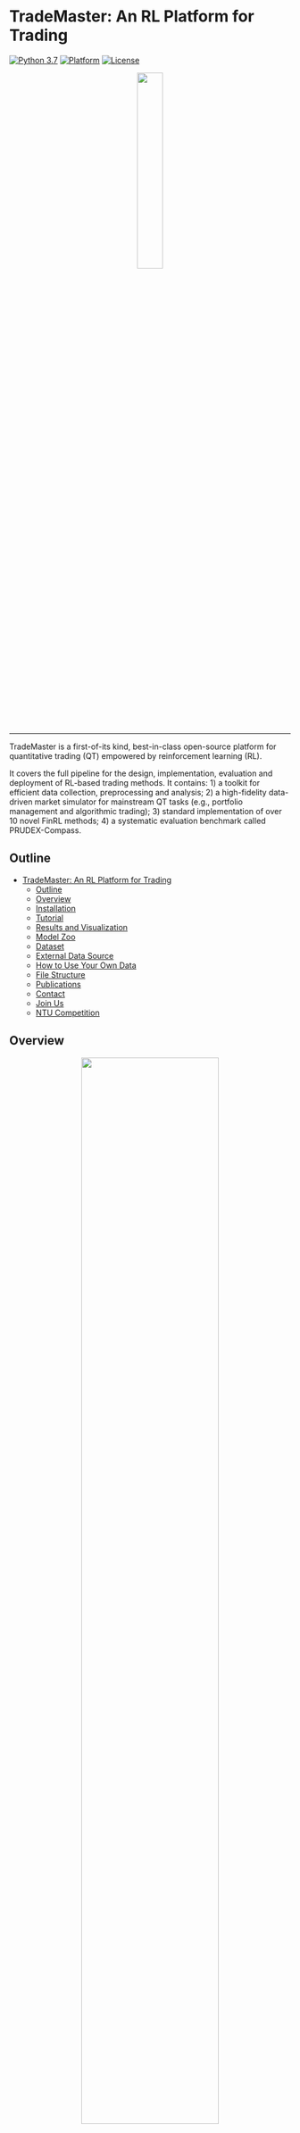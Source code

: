 # TradeMaster: An RL Platform for Trading
[![Python 3.7](https://img.shields.io/badge/python-3.7-blue.svg)](https://www.python.org/downloads/release/python-3713/)
[![Platform](https://img.shields.io/badge/platform-linux%20%7C%20windows%20%7C%20macos-lightgrey)](Platform)
[![License](https://img.shields.io/github/license/ai-gamer/PRUDEX-Compass)](License)

<div align="center">
<img align="center" src=figure/Logo.png width="30%"/>
</div>

***
TradeMaster is a first-of-its kind, best-in-class open-source platform for quantitative trading (QT) empowered by reinforcement learning (RL).

It covers the full pipeline for the design, implementation, evaluation and deployment of RL-based trading methods. It contains: 1) a toolkit for efficient data collection, preprocessing and analysis; 2) a high-fidelity data-driven market simulator for mainstream QT tasks (e.g., portfolio management and algorithmic trading); 3) standard implementation of over 10 novel FinRL methods; 4) a systematic evaluation benchmark called PRUDEX-Compass.

## Outline

- [TradeMaster: An RL Platform for Trading](#trademaster-an-rl-platform-for-trading)
  - [Outline](#outline)
  - [Overview](#overview)
  - [Installation](#installation)
  - [Tutorial](#tutorial)
  - [Results and Visualization](#results-and-visualization)
  - [Model Zoo](#model-zoo)
  - [Dataset](#dataset)
  - [External Data Source](#external-data-source)
  - [How to Use Your Own Data](#how-to-use-your-own-data)
  - [File Structure](#file-structure)
  - [Publications](#publications)
  - [Contact](#contact)
  - [Join Us](#join-us)
  - [NTU Competition](#ntu-competition)

## Overview
<div align="center">
<img align="center" src=figure/Architecture.jpg width="70%"/>
</div>

TradeMaster could be beneficial to a wide range of communities including leading trading firms, startups, financial service providers and personal investors. We hope TradeMaster can make a change for the whole pipeline of FinRL to prevent untrustworthy results and lead successful industry deployment.

## Installation
We provide a video tutorial of using docker to build a proper environment of running this project.

[![Video Tutorial](tutorial/installation/cover(1).png)](https://www.youtube.com/watch?v=uo80u1byGRc)

To help you better understand the step discribed in the video, Here are the installation tutorials for different operating systems:
- [Docker](https://github.com/TradeMaster-NTU/TradeMaster/blob/main/tutorial/installation/Docker/README.md)  <font color='red'>  (Recommended)  </font>
- [MacOS](https://github.com/TradeMaster-NTU/TradeMaster/blob/main/tutorial/installation/Mac/README.md)
- [Linux](https://github.com/TradeMaster-NTU/TradeMaster/blob/main/tutorial/installation/Linux/README.md)
- [Windows](https://github.com/TradeMaster-NTU/TradeMaster/blob/main/tutorial/installation/Windows/README.md)

## Tutorial
We provide tutorials for users to get start with.
|  Algorithm  | Dataset |                                                     Code link                                                     |                     Description                      |
| :---------: | :-----: | :---------------------------------------------------------------------------------------------------------------: | :--------------------------------------------------: |
| Classic RL  |   FX    |   [tutorial](https://github.com/TradeMaster-NTU/TradeMaster/blob/main/tutorial/ClassicalRL_for_PM_on_FX.ipynb)    | Classic RL Algorithms for Portfolio Management on FX |
| DeepScalper | Bitcoin | [tutorial](https://github.com/TradeMaster-NTU/TradeMaster/blob/main/tutorial/DeepScalper_for_AT_on_Bitcoin.ipynb) |     DeepScalper for Algorithm Trading on Crypto      |
|    EIIE     |  DJ30   |      [tutorial](https://github.com/TradeMaster-NTU/TradeMaster/blob/main/tutorial/EIIE_for_PM_on_DJ30.ipynb)      |        EIIE for Portfolio Management on DJ30         |
|    IMIT     |  DJ30   |      [tutorial](https://github.com/TradeMaster-NTU/TradeMaster/blob/main/tutorial/IMIT_for_PM_on_DJ30.ipynb)      |  Investor Imitator for Portfolio Management on DJ30  |
|    SARL     |  DJ30   |      [tutorial](https://github.com/TradeMaster-NTU/TradeMaster/blob/main/tutorial/SARL_for_PM_on_DJ30.ipynb)      |        SARL for Portfolio Management on DJ30         |
- [Colab Version](https://colab.research.google.com/drive/10M3F6qF8qJ31eQkBR7B6OHhYCR1ZUlrp#scrollTo=4TKpEroeFdT4): Use Google Colab resource to run TradeMaster on Cloud  
- [CSDI](https://proceedings.neurips.cc/paper/2021/hash/cfe8504bda37b575c70ee1a8276f3486-Abstract.html) for financial data imputation [(link)](https://github.com/TradeMaster-NTU/TradeMaster/blob/main/data/CSDI/README.md)

## Results and Visualization
The evaluation module of TradeMaster is mainly based on [PRUDEX-Compass](https://github.com/ai-gamer/PRUDEX-Compass), a systematic evaluation toolkit of FinRL methods with 6 axes and 17 measures. We show some results here:

**PRUDEX-Compass** provides an intuitive visual means to give readers a sense of comparability and positioning of FinRL methods. The inner level maps out the relative strength of FinRL methods in terms of each axis, whereas the outer level provides a compact way to visually assess which set-up and evaluation measures are practically reported to point out how comprehensive the evaluation are for FinRL algorithms.

<div align="center">
  <img src="https://github.com/TradeMaster-NTU/TradeMaster/blob/main/tutorial/visualization_data/PRUDEX.jpg" width = 500 height = 400 />
</div>

**PRIDE-Star** is a star plot to evaluate profitability,risk-control and diversity. It contains the normalized score of 8 measures.

<table align="center">
    <tr>
        <td ><center><img src="https://github.com/TradeMaster-NTU/TradeMaster/blob/main/tutorial/visualization_data/A2C.PNG" width = 220 height = 200 />   </center></td>
        <td ><center><img src="https://github.com/TradeMaster-NTU/TradeMaster/blob/main/tutorial/visualization_data/PPO.PNG" width = 220 height = 200 /> </center></td>
        <td ><center><img src="https://github.com/TradeMaster-NTU/TradeMaster/blob/main/tutorial/visualization_data/SAC.PNG" width = 220 height = 200 /> </center></td>
    </tr>
    <tr>
     <td align="center"><center>(a) A2C</center></td><td align="center"><center>(b) PPO</center></td>      <td align="center"><center>(c) SAC</center></td>                   
    </tr>
</table>




**Rank distribution**
plot is a bar plot, where the i-th column in the rank distribution shows the probability that a given method is assigned rank i in the corresponding metrics.

<table align="center">
    <tr>
        <td ><center><img src="https://github.com/TradeMaster-NTU/TradeMaster/blob/main/tutorial/result/visualization/rank-1.png" width = 300 height = 170 />   </center></td>
        <td ><center><img src="https://github.com/TradeMaster-NTU/TradeMaster/blob/main/tutorial/visualization_data/USrank.PNG" width = 300 height = 170 /> </center></td>
        <td ><center><img src="https://github.com/TradeMaster-NTU/TradeMaster/blob/main/tutorial/visualization_data/FXrank.PNG" width = 300 height = 170 /> </center></td>
    </tr>
    <tr>
     <td align="center"><center>(a) All 4 datasets</center></td><td align="center"><center>(b) DJ30</center></td>      <td align="center"><center>(c) FX</center></td>                   
    </tr>
</table>

<!-- <div align="center">
  <img src="https://github.com/qinmoelei/TradeMaster_reframe/blob/master/tutorial/result/visualization/rank-1.png" width = 300 height = 225 />
</div> -->

**Performance profile** reports FinRL methods' score distribution of all runs across the different financial markets that are statistically unbiased and more robust to outliers.


<table align="center">
    <tr>
        <td ><center><img src="https://github.com/TradeMaster-NTU/TradeMaster/blob/main/tutorial/result/visualization/pp-1.png" width = 300 height = 170 />   </center></td>
        <td ><center><img src="https://github.com/TradeMaster-NTU/TradeMaster/blob/main/tutorial/visualization_data/USPP.PNG" width = 300 height = 170 /> </center></td>
        <td ><center><img src="https://github.com/TradeMaster-NTU/TradeMaster/blob/main/tutorial/visualization_data/FXPP.PNG" width = 300 height = 170 /> </center></td>
    </tr>
    <tr>
     <td align="center"><center>(a) All 4 datasets</center></td><td align="center"><center>(b) DJ30</center></td>      <td align="center"><center>(c) FX</center></td>                   
    </tr>
</table>


<!-- <div align="center">
  <img src="https://github.com/qinmoelei/TradeMaster_reframe/blob/master/tutorial/result/visualization/pp-1.png" width = 300 height = 225 />
</div> -->

For more information of the usage of this part, please refer to this [tutorial](https://github.com/TradeMaster-NTU/TradeMaster/blob/main/tutorial/Visualization.ipynb) and this [project](https://github.com/ai-gamer/PRUDEX-Compass)



## Model Zoo
[DeepScalper based on Pytorch (Shuo Sun et al, CIKM 22)](https://arxiv.org/abs/2201.09058)

[DeepTrader based on Pytorch (Wang et al, AAAI 21)](https://ojs.aaai.org/index.php/AAAI/article/view/16144) 

[SARL based on Pytorch (Yunan Ye et al, AAAI 20)](https://arxiv.org/abs/2002.05780)

[ETTO based on Pytorch (Lin et al, 20)](https://www.ijcai.org/Proceedings/2020/627?msclkid=a2b6ad5db7ca11ecb537627a9ca1d4f6)

[Investor-Imitator based on Pytorch (Yi Ding et al, KDD 18)](https://www.kdd.org/kdd2018/accepted-papers/view/investor-imitator-a-framework-for-trading-knowledge-extraction)

[EIIE based on Pytorch (Jiang et al, 17)](https://arxiv.org/abs/1706.10059)


Classic RL based on Pytorch and Ray: 
[PPO](https://docs.ray.io/en/latest/rllib/rllib-algorithms.html#ppo) [A2C](https://docs.ray.io/en/latest/rllib/rllib-algorithms.html#a3c) [SAC](https://docs.ray.io/en/latest/rllib/rllib-algorithms.html#sac) [DDPG](https://docs.ray.io/en/latest/rllib/rllib-algorithms.html#ddpg) [DQN](https://docs.ray.io/en/latest/rllib/rllib-algorithms.html#dqn) [PG](https://docs.ray.io/en/latest/rllib/rllib-algorithms.html#pg) [TD3](https://docs.ray.io/en/latest/rllib/rllib-algorithms.html#ddpg)

## Dataset
| Dataset |                    Data Source                     |     Type      |           Range and Frequency            | Raw Data |                                                 Datasheet                                                 |
| :-----: | :------------------------------------------------: | :-----------: | :--------------------------------------: | :------: | :-------------------------------------------------------------------------------------------------------: |
|  DJ30   | [YahooFinance](https://pypi.org/project/yfinance/) |   US Stock    |       2012/01/01-2021/12/31, 1day        |  OHLCV   |         [DJ30](https://github.com/TradeMaster-NTU/TradeMaster/blob/main/data/data/dj30/DJ30.pdf)          |
|   FX    |    [Kaggle](https://pypi.org/project/yfinance/)    |      FX       |       2000/01/01-2019/12/31, 1day        |  OHLCV   |         [FX](https://github.com/TradeMaster-NTU/TradeMaster/blob/main/data/data/exchange/FX.pdf)          |
| Crypto  |    [Kaggle](https://pypi.org/project/yfinance/)    |    Crypto     |       2013/04/29-2021/07/06, 1day        |  OHLCV   |        [Crypto](https://github.com/TradeMaster-NTU/TradeMaster/blob/main/data/data/BTC/Crypto.pdf)        |
|  SZ50   | [YahooFinance](https://pypi.org/project/yfinance/) | CN Securities |       2009/01/02-2021-01-01, 1day        |  OHLCV   |         [SZ50](https://github.com/TradeMaster-NTU/TradeMaster/blob/main/data/data/sz50/SZ50.pdf)          |
| Bitcoin |                     [Kaggle]()                     |    Crypto     | 2021-04-07 11:33-2021-04-19 09:54 , 1min |   LOB    | [Bitcoin](https://github.com/TradeMaster-NTU/TradeMaster/blob/main/data/data/OE_BTC/limit_order_book.pdf) |

OHLCV: open, high, low, and close prices; volume: corresponding trading volume


## External Data Source
Users may download data from the following data source with personal account:
| Data Source                                                                                   | Type                   | Range and Frequency      | Request Limits        | Raw Data              |
| --------------------------------------------------------------------------------------------- | ---------------------- | ------------------------ | --------------------- | --------------------- |
| [Alpaca](https://alpaca.markets/docs/introduction/)                                           | US Stocks, ETFs        | 2015-now, 1min           | Account-specific      | OHLCV                 |
| [Baostock](http://baostock.com/baostock/index.php/Python_API%E6%96%87%E6%A1%A3)               | CN Securities          | 1990-12-19-now, 5min     | Account-specific      | OHLCV                 |
| [Binance](https://binance-docs.github.io/apidocs/spot/en/#public-api-definitions)             | Cryptocurrency         | API-specific, 1s, 1min   | API-specific          | Tick-level daily data |
| [CCXT](https://docs.ccxt.com/en/latest/manual.html)                                           | Cryptocurrency         | API-specific, 1min       | API-specific          | OHLCV                 |
| [IEXCloud](https://iexcloud.io/docs/api/)                                                     | NMS US securities      | 1970-now, 1 day          | 100 per second per IP | OHLCV                 |
| [JoinQuant](https://www.joinquant.com/)                                                       | CN Securities          | 2005-now, 1min           | 3 requests each time  | OHLCV                 |
| [QuantConnect](https://www.quantconnect.com/docs/home/home)                                   | US Securities          | 1998-now, 1s             | NA                    | OHLCV                 |
| [RiceQuant](https://www.ricequant.com/doc/rqdata/python/)                                     | CN Securities          | 2005-now, 1ms            | Account-specific      | OHLCV                 |
| [Tushare](https://tushare.pro/document/1?doc_id=131)                                          | CN Securities, A share | -now, 1 min              | Account-specific      | OHLCV                 |
| [WRDS](https://wrds-www.wharton.upenn.edu/pages/about/data-vendors/nyse-trade-and-quote-taq/) | US Securities          | 2003-now, 1ms            | 5 requests each time  | Intraday Trades       |
| [YahooFinance](https://pypi.org/project/yfinance/)                                            | US Securities          | Frequency-specific, 1min | 2,000/hour            | OHLCV                 |

## How to Use Your Own Data
TradeMaster supports financial data with open, high, low, close, volume (OHLCV) raw informations as:

<div align="center">
<img align="center" src=figure/ohlcv.jpg width="70%"/>
</div>

We compute 10 technical indicators to describe the financial markets:

<div align="center">
<img align="center" src=figure/feature.jpg width="40%"/>
</div>

Users can adapt their data with prefered features by changing the data loading and feature calculation part with corresponding input and output size.
We plan to support limit order book (LOB) and altervative data such as text and graph in the future.

## File Structure
```
|-- agent
|   |-- ClassicRL
|   |-- DeepScalper
|   |-- DeepTrader
|   |-- EIIE
|   |-- Investor_Imitator
|   |-- SARL
|-- config
|   |-- input_config
|   |-- output_config
|-- data
|   |-- download_data.py
|   |-- preprocess.py
|   |-- data
|       |-- BTC
|       |-- dj30
|       |-- exchange
|       |-- sz50
|-- env
|   |-- AT
|   |-- OE
|   |-- PM
|-- experiment
|-- figure
|-- result
|-- tutorial
|   |-- ClassRL_for_PM_on_FX.ipynb
|   |-- DeepScalper_for_AT_on_Bitcoin.ipynb
|   |-- EIIE_for_PM_on_DJ30.ipynb
|   |-- IMIT_for_PM_on_DJ30.ipynb
|   |-- SARL_for_PM_on_DJ30.ipynb
|   |-- Visualization.ipynb
|-- visualization
|   |-- compass
|   |-- exen
|   |-- ocatgon
|   |-- performance_profile
|   |-- rank
|-- README.md
|-- requirement.txt

```

## Publications
[Deep Reinforcement Learning for Quantitative Trading: Challenges and Opportunities](https://ieeexplore.ieee.org/abstract/document/9779600) *(IEEE Intelligent Systems 2022)*

[DeepScalper: A Risk-Aware Reinforcement Learning Framework to Capture Fleeting Intraday Trading Opportunities](https://arxiv.org/abs/2201.09058) *(CIKM 2022)*

[Commission Fee is not Enough: A Hierarchical Reinforced Framework for Portfolio Management](https://ojs.aaai.org/index.php/AAAI/article/view/16142) *(AAAI 21)*

[Reinforcement Learning for Quantitative Trading (Survey)](https://arxiv.org/abs/2109.13851)

[PRUDEX-Compass: Towards Systematic Evaluation of Reinforcement Learning in Financial Markets](https://openreview.net/forum?id=Vhb-awTdHCh)

## Contact
- This repository is developed and maintained by [AMI](https://personal.ntu.edu.sg/boan/) group at [Nanyang Technological University](https://www.ntu.edu.sg/)
- If you want to make contributions to `TradeMaster`, please [create pull requests](https://github.com/TradeMaster-NTU/TradeMaster/compare).

## Join Us
We have positions for software engineer, RA and postdoc. If you are interested in working at the intersection of RL and financial trading, feel free to send an email to shuo003@e.ntu.edu.sg with your CV.

## Competition
We plan to host a competitation on RL-based quantiative trading. Here is the competitation link [here](https://codalab.lisn.upsaclay.fr/competitions/7888#learn_the_details-overview)
<!--
For those who have received the email from NTU to particapte in the competition, please refer to this [jupyter notebook](https://github.com/TradeMaster-NTU/TradeMaster/tree/main/competition/competition.ipynb). You can send your `actor.pth` and `critic.pth` if you just tune the parameters or the whole class with the stored network if you build your own agent to shuo003@e.ntu.edu.sg or mqin003@e.ntu.edu.sg
-->

